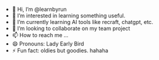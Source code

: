 - 👋 Hi, I’m @learnbyrun
- 👀 I’m interested in learning something useful.
- 🌱 I’m currently learning AI tools like recraft, chatgpt, etc.
- 💞️ I’m looking to collaborate on my team project
- 📫 How to reach me ...
- 😄 Pronouns: Lady Early Bird
- ⚡ Fun fact: oldies but goodies. hahaha

<!---
learnbyrun/learnbyrun is a ✨ special ✨ repository because its `README.md` (this file) appears on your GitHub profile.
You can click the Preview link to take a look at your changes.
--->
